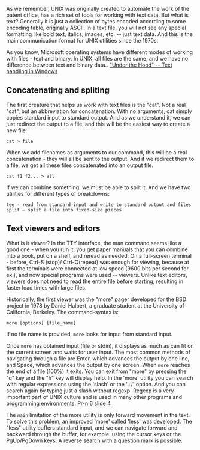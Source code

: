 As we remember, UNIX was originally created to automate the work of the patent office, has a rich set of tools for working with text data. But what is text? Generally it is just a collection of bytes encoded according to some encoding table, originally ASCII. In a text file, you will not see any special formatting like bold text, italics, images, etc. -- just text data. And this is the main communication format for UNIX utilities since the 1970s.

As you know, Microsoft operating systems have different modes of working with files - text and binary. In UNIX, all files are the same, and we have no difference between text and binary data..
["Under the Hood" -- Text handling in Windows](under_the_hood/text_in_Windows.md)

## Concatenating and spliting

The first creature that helps us work with text files is the "cat". Not a real "cat", but an abbreviation for concatenation. With no arguments, cat simply copies standard input to standard output. And as we understand it, we can just redirect the output to a file, and this will be the easiest way to create a new file:
```
cat > file
```
When we add filenames as arguments to our command, this will be a real concatenation - they will all be sent to the output. And if we redirect them to a file, we get all these files concatenated into an output file.
```
cat f1 f2... > all
```
If we can combine something, we must be able to split it. And we have two utilities for different types of breakdowns:
```
tee - read from standard input and write to standard output and files
split – split a file into fixed-size pieces
```

## Text viewers and editors

What is it viewer? In the TTY interface, the man command seems like a good one - when you run it, you get paper manuals that you can combine into a book, put on a shelf, and reread as needed. On a full-screen terminal - before, Ctrl-S (stop)/ Ctrl-Q(repeat) was enough for viewing, because at first the terminals were connected at low speed (9600 bits per second for ex.), and now special programs were used -- viewers. Unlike text editors, viewers does not need to read the entire file before starting, resulting in faster load times with large files.

Historically, the first viewer was the "more" pager developed for the BSD project in 1978 by Daniel Halbert, a graduate student at the University of California, Berkeley. The command-syntax is:
```
more [options] [file_name]
```
If no file name is provided, `more` looks for input from standard input.

Once `more` has obtained input (file or stdin), it displays as much as can fit on the current screen and waits for user input. The most common methods of navigating through a file are Enter, which advances the output by one line, and Space, which advances the output by one screen.  When `more` reaches the end of a file (100%) it exits. You can exit from "more" by pressing the "q" key and the "h" key will display help. In the 'more' utility you can search with regular expressions using the 'slash' or the '+/' option. And you can search again by typing just a slash without regexp. Regexp is a very important part of UNIX culture and is used in many other programs and programming environments: [Pr-n 6 slide 4](http://sdn.ifmo.ru/education/courses/free-libre-and-open-source-software/lectures/lecture-6)

The `main` limitation of the more utility is only forward movement in the text. To solve this problem, an improved 'more' called 'less' was developed. The "less" utility buffers standard input, and we can navigate forward and backward through the buffer, for example. using the cursor keys or the PgUp/PgDown keys. A reverse search with a question mark is possible.

